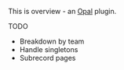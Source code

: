 This is overview - an [Opal](https://github.com/openhealthcare/opal) plugin.

TODO
* Breakdown by team
* Handle singletons
* Subrecord pages
